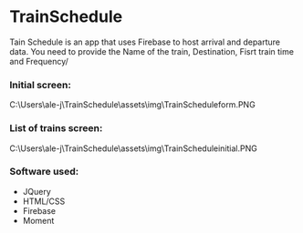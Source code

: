 # TrainSchedule

Tain Schedule is an app that uses Firebase to host arrival and departure data. You need to provide the Name of the train, Destination, Fisrt train time and Frequency/

### Initial screen:

C:\Users\ale-j\TrainSchedule\assets\img\TrainScheduleform.PNG

### List of trains screen:

C:\Users\ale-j\TrainSchedule\assets\img\TrainScheduleinitial.PNG

### Software used:

- JQuery
- HTML/CSS
- Firebase
- Moment
